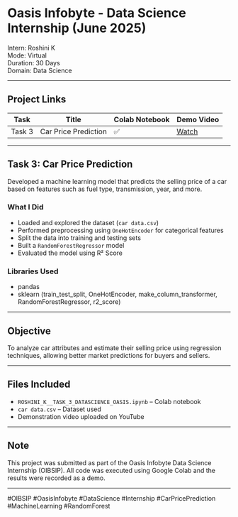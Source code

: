 # Oasis Infobyte - Data Science Internship (June 2025)

Intern: Roshini K  
Mode: Virtual  
Duration: 30 Days  
Domain: Data Science  

---

## Project Links

| Task   | Title                  | Colab Notebook | Demo Video                             |
|--------|------------------------|----------------|-----------------------------------------|
| Task 3 | Car Price Prediction   | ✅              | [Watch](https://youtu.be/kwjrlFj3rEs)   |

---

## Task 3: Car Price Prediction

Developed a machine learning model that predicts the selling price of a car based on features such as fuel type, transmission, year, and more.

### What I Did
- Loaded and explored the dataset (`car data.csv`)
- Performed preprocessing using `OneHotEncoder` for categorical features
- Split the data into training and testing sets
- Built a `RandomForestRegressor` model
- Evaluated the model using R² Score

### Libraries Used
- pandas  
- sklearn (train_test_split, OneHotEncoder, make_column_transformer, RandomForestRegressor, r2_score)

---

## Objective
To analyze car attributes and estimate their selling price using regression techniques, allowing better market predictions for buyers and sellers.

---

## Files Included
- `ROSHINI_K__TASK_3_DATASCIENCE_OASIS.ipynb` – Colab notebook  
- `car data.csv` – Dataset used  
- Demonstration video uploaded on YouTube

---

## Note
This project was submitted as part of the Oasis Infobyte Data Science Internship (OIBSIP). All code was executed using Google Colab and the results were recorded as a demo.

---

#OIBSIP #OasisInfobyte #DataScience #Internship #CarPricePrediction #MachineLearning #RandomForest
